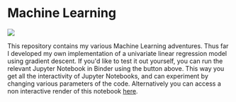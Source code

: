 # Machine Learning

<a href="https://mybinder.org/v2/gh/LucasOpoka/Machine_Learning/HEAD" target="_blank"><img src="https://mybinder.org/badge_logo.svg"></a>

This repository contains my various Machine Learning adventures. Thus far I developed my own implementation of a univariate linear regression model using gradient descent. If you'd like to test it out yourself, you can run the relevant Jupyter Notebook in Binder using the button above. This way you get all the interactivity of Jupyter Notebooks, and can experiment by changing various parameters of the code. Alternatively you can access a non interactive render of this notebook [here](https://nbviewer.org/github/LucasOpoka/Machine_Learning/blob/main/Univariate%20Linear%20Regression/univariate_linear_regresion_with_gradient_descent.ipynb).

